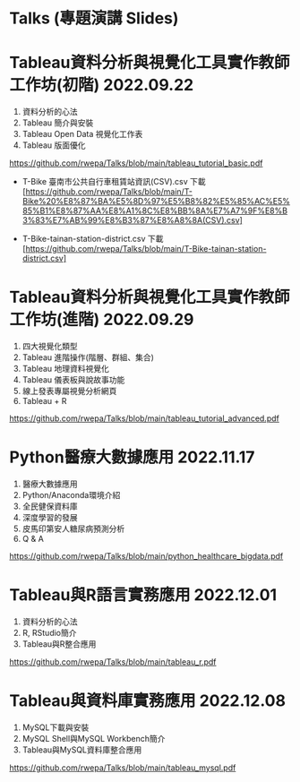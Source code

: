 # Talks (專題演講 Slides)

# Tableau資料分析與視覺化工具實作教師工作坊(初階) 2022.09.22
1. 資料分析的心法
2. Tableau 簡介與安裝
3. Tableau Open Data 視覺化工作表
4. Tableau 版面優化

https://github.com/rwepa/Talks/blob/main/tableau_tutorial_basic.pdf

+ T-Bike 臺南市公共自行車租賃站資訊(CSV).csv 下載 [https://github.com/rwepa/Talks/blob/main/T-Bike%20%E8%87%BA%E5%8D%97%E5%B8%82%E5%85%AC%E5%85%B1%E8%87%AA%E8%A1%8C%E8%BB%8A%E7%A7%9F%E8%B3%83%E7%AB%99%E8%B3%87%E8%A8%8A(CSV).csv]

+ T-Bike-tainan-station-district.csv 下載 [https://github.com/rwepa/Talks/blob/main/T-Bike-tainan-station-district.csv]

# Tableau資料分析與視覺化工具實作教師工作坊(進階) 2022.09.29
1. 四大視覺化類型
2. Tableau 進階操作(階層、群組、集合)
3. Tableau 地理資料視覺化
4. Tableau 儀表板與說故事功能
5. 線上發表專屬視覺分析網頁
6. Tableau + R

https://github.com/rwepa/Talks/blob/main/tableau_tutorial_advanced.pdf

# Python醫療大數據應用 2022.11.17
1. 醫療大數據應用
2. Python/Anaconda環境介紹
3. 全⺠健保資料庫
4. 深度學習的發展
5. 皮馬印第安人糖尿病預測分析
6. Q & A

https://github.com/rwepa/Talks/blob/main/python_healthcare_bigdata.pdf

# Tableau與R語言實務應用 2022.12.01
1. 資料分析的心法
2. R, RStudio簡介
3. Tableau與R整合應用

https://github.com/rwepa/Talks/blob/main/tableau_r.pdf

# Tableau與資料庫實務應用 2022.12.08
1. MySQL下載與安裝
2. MySQL Shell與MySQL Workbench簡介
3. Tableau與MySQL資料庫整合應用

https://github.com/rwepa/Talks/blob/main/tableau_mysql.pdf
